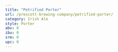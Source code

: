 ```yaml
---
title: "Petrified Porter"
url: /prescott-brewing-company/petrified-porter/
category: Irish Ale
style: Porter
abv: 0
ibu: 0
srm: 0
upc: 0
---
```


